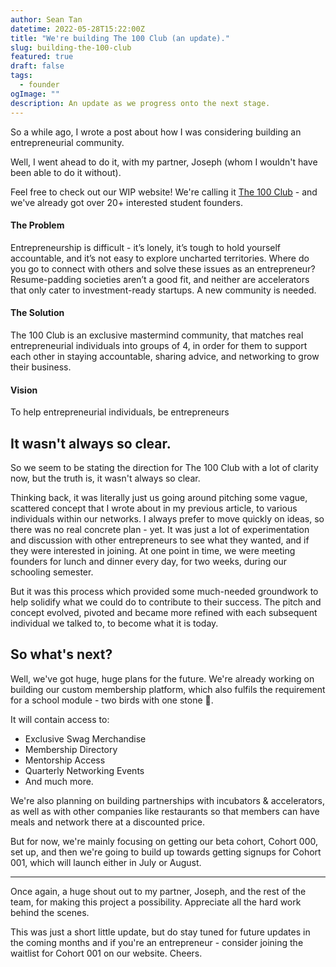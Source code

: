 ```yaml
---
author: Sean Tan
datetime: 2022-05-28T15:22:00Z
title: "We're building The 100 Club (an update)."
slug: building-the-100-club
featured: true
draft: false
tags:
  - founder
ogImage: ""
description: An update as we progress onto the next stage.
---
```


So a while ago, I wrote a post about how I was considering building an entrepreneurial community.

Well, I went ahead to do it, with my partner, Joseph (whom I wouldn't have been able to do it without).

Feel free to check out our WIP website!
We're calling it [The 100 Club](https://the100club.io/) - and we've already got over 20+ interested student founders.

#### The Problem

Entrepreneurship is difficult - it’s lonely, it’s tough to hold yourself accountable, and it’s not easy to explore uncharted territories. Where do you go to connect with others and solve these issues as an entrepreneur? Resume-padding societies aren’t a good fit, and neither are accelerators that only cater to investment-ready startups. A new community is needed.

#### The Solution

The 100 Club is an exclusive mastermind community, that matches real entrepreneurial individuals into groups of 4, in order for them to support each other in staying accountable, sharing advice, and networking to grow their business.

#### Vision

To help entrepreneurial individuals, be entrepreneurs

## It wasn't always so clear.

So we seem to be stating the direction for The 100 Club with a lot of clarity now, but the truth is, it wasn't always so clear.

Thinking back, it was literally just us going around pitching some vague, scattered concept that I wrote about in my previous article, to various individuals within our networks. I always prefer to move quickly on ideas, so there was no real concrete plan - yet. It was just a lot of experimentation and discussion with other entrepreneurs to see what they wanted, and if they were interested in joining. At one point in time, we were meeting founders for lunch and dinner every day, for two weeks, during our schooling semester.

But it was this process which provided some much-needed groundwork to help solidify what we could do to contribute to their success. The pitch and concept evolved, pivoted and became more refined with each subsequent individual we talked to, to become what it is today.

## So what's next?

Well, we've got huge, huge plans for the future. We're already working on building our custom membership platform, which also fulfils the requirement for a school module - two birds with one stone 💎.

It will contain access to:

- Exclusive Swag Merchandise
- Membership Directory
- Mentorship Access
- Quarterly Networking Events
- And much more.

We're also planning on building partnerships with incubators & accelerators, as well as with other companies like restaurants so that members can have meals and network there at a discounted price.

But for now, we're mainly focusing on getting our beta cohort, Cohort 000, set up, and then we're going to build up towards getting signups for Cohort 001, which will launch either in July or August.

---

Once again, a huge shout out to my partner, Joseph, and the rest of the team, for making this project a possibility. Appreciate all the hard work behind the scenes.

This was just a short little update, but do stay tuned for future updates in the coming months and if you're an entrepreneur - consider joining the waitlist for Cohort 001 on our website. Cheers.
